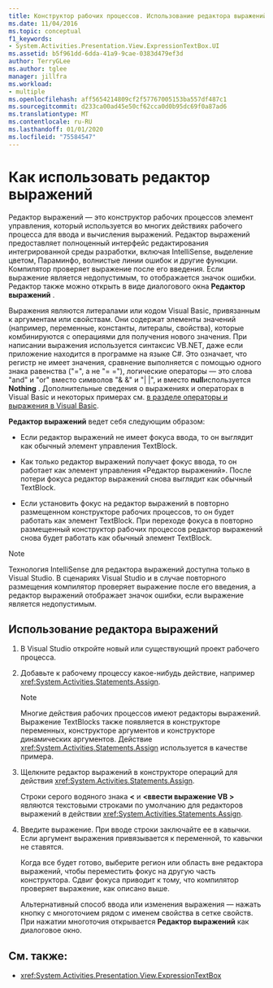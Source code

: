 ```yaml
---
title: Конструктор рабочих процессов. Использование редактора выражений
ms.date: 11/04/2016
ms.topic: conceptual
f1_keywords:
- System.Activities.Presentation.View.ExpressionTextBox.UI
ms.assetid: b5f961dd-6dda-41a9-9cae-0383d479ef3d
author: TerryGLee
ms.author: tglee
manager: jillfra
ms.workload:
- multiple
ms.openlocfilehash: aff5654214809cf2f57767005153ba557df487c1
ms.sourcegitcommit: d233ca00ad45e50cf62cca0d0b95dc69f0a87ad6
ms.translationtype: MT
ms.contentlocale: ru-RU
ms.lasthandoff: 01/01/2020
ms.locfileid: "75584547"
---
```

# <a name="how-to-use-the-expression-editor"></a>Как использовать редактор выражений

Редактор выражений — это конструктор рабочих процессов элемент управления, который используется во многих действиях рабочего процесса для ввода и вычисления выражений. Редактор выражений предоставляет полноценный интерфейс редактирования интегрированной среды разработки, включая IntelliSense, выделение цветом, Параминфо, волнистые линии ошибок и другие функции. Компилятор проверяет выражение после его введения. Если выражение является недопустимым, то отображается значок ошибки. Редактор также можно открыть в виде диалогового окна **Редактор выражений** .

Выражения являются литералами или кодом Visual Basic, привязанным к аргументам или свойствам. Они содержат элементы значений (например, переменные, константы, литералы, свойства), которые комбинируются с операциями для получения нового значения. При написании выражения используется синтаксис VB.NET, даже если приложение находится в программе на языке C#. Это означает, что регистр не имеет значения, сравнение выполняется с помощью одного знака равенства ("=", а не "= ="), логические операторы — это слова "and" и "or" вместо символов "& &" и "| |", и вместо **null**используется **Nothing** . Дополнительные сведения о выражениях и операторах в Visual Basic и некоторых примерах см. [в разделе операторы и выражения в Visual Basic](/previous-versions/visualstudio/visual-studio-2010/a1w3te48(v=vs.100)).

**Редактор выражений** ведет себя следующим образом:

- Если редактор выражений не имеет фокуса ввода, то он выглядит как обычный элемент управления TextBlock.

- Как только редактор выражений получает фокус ввода, то он работает как элемент управления «Редактор выражений». После потери фокуса редактор выражений снова выглядит как обычный TextBlock.

- Если установить фокус на редактор выражений в повторно размещенном конструкторе рабочих процессов, то он будет работать как элемент TextBlock. При переходе фокуса в повторно размещенный конструктор рабочих процессов редактор выражений снова будет работать как обычный элемент TextBlock.

> [!NOTE]
> Технология IntelliSense для редактора выражений доступна только в Visual Studio. В сценариях Visual Studio и в случае повторного размещения компилятор проверяет выражение после его введения, а редактор выражений отображает значок ошибки, если выражение является недопустимым.

## <a name="use-the-expression-editor"></a>Использование редактора выражений

1. В Visual Studio откройте новый или существующий проект рабочего процесса.

2. Добавьте к рабочему процессу какое-нибудь действие, например <xref:System.Activities.Statements.Assign>.

    > [!NOTE]
    > Многие действия рабочих процессов имеют редакторы выражений. Выражение TextBlocks также появляется в конструкторе переменных, конструкторе аргументов и конструкторе динамических аргументов. Действие <xref:System.Activities.Statements.Assign> используется в качестве примера.

3. Щелкните редактор выражений в конструкторе операций для действия <xref:System.Activities.Statements.Assign>.

     Строки серого водяного знака **\<** и **\<ввести выражение VB >** являются текстовыми строками по умолчанию для редакторов выражений в действии <xref:System.Activities.Statements.Assign>.

4. Введите выражение. При вводе строки заключайте ее в кавычки. Если аргумент выражения привязывается к переменной, то кавычки не ставятся.

     Когда все будет готово, выберите регион или область вне редактора выражений, чтобы переместить фокус на другую часть конструктора. Сдвиг фокуса приводит к тому, что компилятор проверяет выражение, как описано выше.

     Альтернативный способ ввода или изменения выражения — нажать кнопку с многоточием рядом с именем свойства в сетке свойств. При нажатии многоточия открывается **Редактор выражений** как диалоговое окно.

## <a name="see-also"></a>См. также:

- <xref:System.Activities.Presentation.View.ExpressionTextBox>
